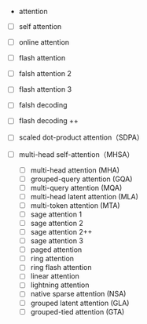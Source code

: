 - attention

+ [ ] self attention
+ [ ] online attention
+ [ ] flash attention
+ [ ] falsh attention 2
+ [ ] flash attention 3
+ [ ] falsh decoding
+ [ ] flash decoding ++
+ [ ] scaled dot-product attention（SDPA）
+ [ ] multi-head self-attention（MHSA）

  + [ ] multi-head attention (MHA)
  + [ ] grouped-query attention (GQA)
  + [ ] multi-query attention (MQA)
  + [ ] multi-head latent attention (MLA)
  + [ ] multi-token attention (MTA)
  + [ ] sage attention 1
  + [ ] sage attention 2
  + [ ] sage attention 2++
  + [ ] sage attention 3
  + [ ] paged attention
  + [ ] ring attention
  + [ ] ring flash attention
  + [ ] linear attention
  + [ ] lightning attention
  + [ ] native sparse attention (NSA)
  + [ ] grouped latent attention (GLA)
  + [ ] grouped-tied attention (GTA)